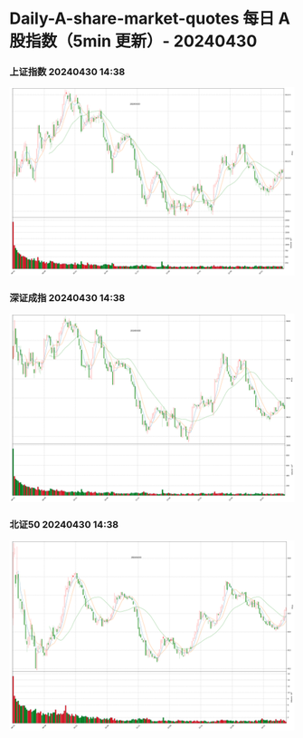 
# Daily-A-share-market-quotes 每日 A 股指数（5min 更新）- 20240430

### 上证指数 20240430 14:38
![](./fig/2024/4/20240430-sh000001.png)

### 深证成指 20240430 14:38
![](./fig/2024/4/20240430-sz399001.png)

### 北证50 20240430 14:38
![](./fig/2024/4/20240430-bj899050.png)
